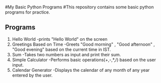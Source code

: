 #My Basic Python Programs
#This repository contains some basic python programs for practice.
## Programs
1.  Hello World
   -prints "Hello World" on the screen
2. Greetings Based on Time
   -Greets "Good morning" , "Good afternoon" , "Good evening" based on the current time in IST.
3. Sum
   -Takes two numbers as input and print their sum.
4. Simple Calculator
   -Performs basic operations(+,-,*,/) based on the user input.
5. Calendar Generator
   -Displays the calendar of any month of any year entered by the user.   
